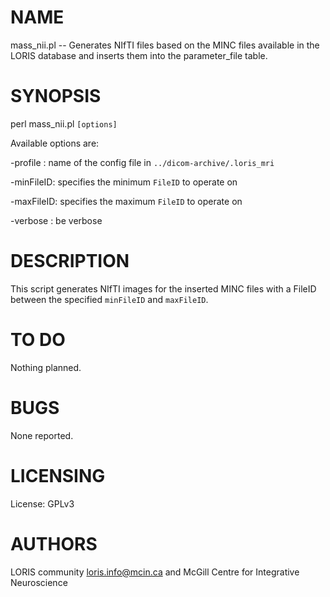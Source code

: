 # NAME

mass\_nii.pl -- Generates NIfTI files based on the MINC files available in the
LORIS database and inserts them into the parameter\_file table.

# SYNOPSIS

perl mass\_nii.pl `[options]`

Available options are:

\-profile  : name of the config file in `../dicom-archive/.loris_mri`

\-minFileID: specifies the minimum `FileID` to operate on

\-maxFileID: specifies the maximum `FileID` to operate on

\-verbose  : be verbose

# DESCRIPTION

This script generates NIfTI images for the inserted MINC files with a FileID
between the specified `minFileID` and `maxFileID`.

# TO DO

Nothing planned.

# BUGS

None reported.

# LICENSING

License: GPLv3

# AUTHORS

LORIS community <loris.info@mcin.ca> and McGill Centre for Integrative Neuroscience
